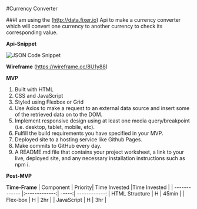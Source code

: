#Currency Converter

###I am using the (http://data.fixer.io) Api to make a currency converter which will convert one currency to another currency to check its corresponding value.

**Api-Snippet**

![JSON Code Snippet](https://ibb.co/gTVz3X5)




**Wireframe**
(https://wireframe.cc/8U1y88)

**MVP**
1. Built with HTML
2. CSS and JavaScript
3. Styled using Flexbox or Grid
4. Use Axios to make a request to an external data source and insert some of the retrieved data on to the DOM.
5. Implement responsive design using at least one media query/breakpoint (i.e. desktop, tablet, mobile, etc).
6. Fulfill the build requirements you have specified in your MVP.
7. Deployed site to a hosting service like Github Pages.
8. Make commits to GitHub every day.
9. A README.md file that contains your project worksheet, a link to your live, deployed site, and any necessary installation instructions such as npm i.

**Post-MVP**

   





**Time-Frame**
| Component | Priority| Time Invested |Time Invested  |
| ------------- |:-------------:| -----:| ------------:
| HTML Structure     | H | 45min |
| Flex-box      | H      |   2hr |
| JavaScript | H     | 3hr |

